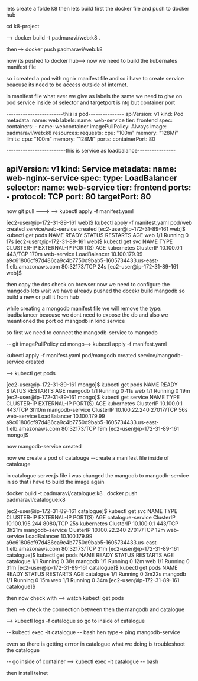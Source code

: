 lets create a folde k8 then
lets build first the docker file and push to docker hub

cd k8-project

--> docker build -t padmaravi/web:k8 .

then-->  docker push padmaravi/web:k8

now its pushed to docker hub--> now we need to build the kubernates manifest file

 so i created a pod with ngnix manifest file andlso i have to create service beacuse its
 need to be access outside of internet.

 in manifest file what ever we give as labels the same we need to give on pod service inside of selector and targetport is ntg
 but container port

 ------------------------this is pod---------------
 apiVersion: v1
kind: Pod
metadata:
  name: web
  labels:
    name: web-service
    tier: frontend
spec:
  containers:
    - name: webcontainer
      imagePullPolicy: Always
      image: padmaravi/web:k8
      resources:
        requests:
          cpu: "100m"
          memory: "128Mi"
        limits:
          cpu: "100m"
          memory: "128Mi"
      ports:
        containerPort: 80

-------------------------this is service as loadbalance----------------

apiVersion: v1
kind: Service
metadata:
  name: web-nginx-service
spec:
  type: LoadBalancer
  selector:
    name: web-service
    tier: frontend
  ports:
    - protocol: TCP
      port: 80
      targetPort: 80
----------------------------------------------------

now git pull --->
-->  kubectl apply -f manifest.yaml

[ec2-user@ip-172-31-89-161 web]$ kubectl apply -f manifest.yaml
pod/web created
service/web-service created
[ec2-user@ip-172-31-89-161 web]$ kubectl get pods
NAME   READY   STATUS    RESTARTS   AGE
web    1/1     Running   0          17s
[ec2-user@ip-172-31-89-161 web]$ kubectl get svc
NAME          TYPE           CLUSTER-IP      EXTERNAL-IP                                                               PORT(S)        AGE
kubernetes    ClusterIP      10.100.0.1      <none>                                                                    443/TCP        170m
web-service   LoadBalancer   10.100.179.99   a9c61806cf97d486ca9c4b7750d9bab5-1605734433.us-east-1.elb.amazonaws.com   80:32173/TCP   24s
[ec2-user@ip-172-31-89-161 web]$


then copy the dns check on browser
now we need to configure the mangodb lets wait we have already pushed the docekr build mangodb so build a new
or pull it from hub

while creating a mongodb manifest file we will remove the type: loadbalancer beacuse we dont need to expose the db
and also we meantioned the port od mangodb in kind service

so first we need to connect the mangodb-service to mangodb 

-- git imagePullPolicy
cd mongo--> kubectl apply -f manifest.yaml

kubectl apply -f manifest.yaml
pod/mangodb created
service/mangodb-service created


--> kubectl get pods

[ec2-user@ip-172-31-89-161 mongo]$ kubectl get pods
NAME      READY   STATUS    RESTARTS   AGE
mangodb   1/1     Running   0          41s
web       1/1     Running   0          19m
[ec2-user@ip-172-31-89-161 mongo]$ kubectl get service
NAME              TYPE           CLUSTER-IP      EXTERNAL-IP                                                               PORT(S)        AGE
kubernetes        ClusterIP      10.100.0.1      <none>                                                                    443/TCP        3h10m
mangodb-service   ClusterIP      10.100.22.240   <none>                                                                    27017/TCP      56s
web-service       LoadBalancer   10.100.179.99   a9c61806cf97d486ca9c4b7750d9bab5-1605734433.us-east-1.elb.amazonaws.com   80:32173/TCP   19m
[ec2-user@ip-172-31-89-161 mongo]$



now mangodb-service created

now we create a pod of catalouge --create a manifest file inside of catalouge

in catalogue server.js file i was changed the mangodb to mangodb-service in so that i have to build the image again

 docker build -t padmaravi/catalogue:k8 .
docker push padmaravi/catalogue:k8

[ec2-user@ip-172-31-89-161 catalogue]$ kubectl get svc
NAME                TYPE           CLUSTER-IP       EXTERNAL-IP                                                               PORT(S)        AGE
catalogue-service   ClusterIP      10.100.195.244   <none>                                                                    8080/TCP       25s
kubernetes          ClusterIP      10.100.0.1       <none>                                                                    443/TCP        3h21m
mangodb-service     ClusterIP      10.100.22.240    <none>                                                                    27017/TCP      12m
web-service         LoadBalancer   10.100.179.99    a9c61806cf97d486ca9c4b7750d9bab5-1605734433.us-east-1.elb.amazonaws.com   80:32173/TCP   31m
[ec2-user@ip-172-31-89-161 catalogue]$ kubectl get pods
NAME        READY   STATUS    RESTARTS   AGE
catalogue   1/1     Running   0          38s
mangodb     1/1     Running   0          12m
web         1/1     Running   0          31m
[ec2-user@ip-172-31-89-161 catalogue]$ kubectl get pods
NAME        READY   STATUS    RESTARTS   AGE
catalogue   1/1     Running   0          3m22s
mangodb     1/1     Running   0          15m
web         1/1     Running   0          34m
[ec2-user@ip-172-31-89-161 catalogue]$


then now check with --> watch kubectl get pods

then --> check the connection between then the mangodb and catalogue

--> kubectl logs -f catalogue
 so go to inside of catalogue

 -- kubectl exec -it catalogue -- bash
 hen type-> ping mangodb-service

 even so there is getting errror in catalogue what we doing is troubleshoot the catalogue

 -- go inside of container 
 --> kubectl exec -it catalogue -- bash

 then install telnet 